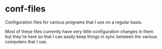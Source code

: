 conf-files
==========

Configuration files for various programs that I use on a regular basis.

Most of these files currently have very little configuration changes in them
but they're here so that I can easily keep things in sync between the various
computers that I use.